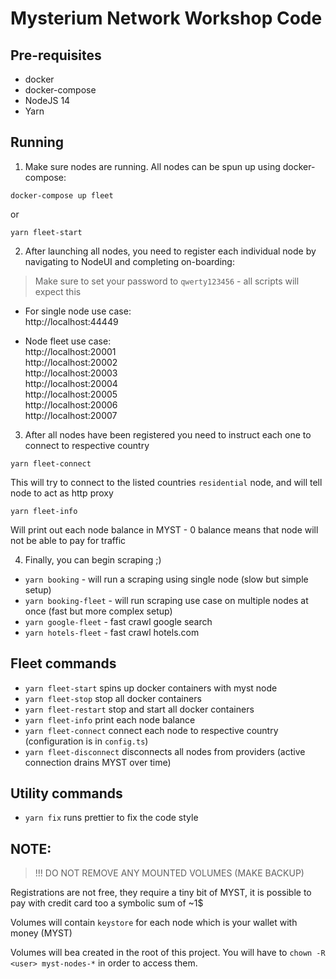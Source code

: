 # Mysterium Network Workshop Code

## Pre-requisites

- docker
- docker-compose
- NodeJS 14
- Yarn

## Running

1) Make sure nodes are running. All nodes can be spun up using docker-compose:
```shell
docker-compose up fleet
```
or
```shell
yarn fleet-start
```

2) After launching all nodes, you need to register each individual node by navigating to NodeUI and completing on-boarding:  
> Make sure to set your password to `qwerty123456` - all scripts will expect this

- For single node use case:  
http://localhost:44449  
  
- Node fleet use case:  
http://localhost:20001  
http://localhost:20002  
http://localhost:20003  
http://localhost:20004  
http://localhost:20005  
http://localhost:20006  
http://localhost:20007  

3) After all nodes have been registered you need to instruct each one to connect to respective country

```shell
yarn fleet-connect
```

This will try to connect to the listed countries `residential` node, and will tell node to act as http proxy

```shell
yarn fleet-info
```

Will print out each node balance in MYST - 0 balance means that node will not be able to pay for traffic

4) Finally, you can begin scraping ;)

- `yarn booking` - will run a scraping using single node (slow but simple setup)
- `yarn booking-fleet` - will run scraping use case on multiple nodes at once (fast but more complex setup)
- `yarn google-fleet` - fast crawl google search
- `yarn hotels-fleet` - fast crawl hotels.com

## Fleet commands

- `yarn fleet-start` spins up docker containers with myst node
- `yarn fleet-stop` stop all docker containers
- `yarn fleet-restart` stop and start all docker containers
- `yarn fleet-info` print each node balance
- `yarn fleet-connect` connect each node to respective country (configuration is in `config.ts`)
- `yarn fleet-disconnect` disconnects all nodes from providers (active connection drains MYST over time)

## Utility commands

- `yarn fix` runs prettier to fix the code style

## NOTE:

> !!! DO NOT REMOVE ANY MOUNTED VOLUMES (MAKE BACKUP)
> 
Registrations are not free, they require a tiny bit of MYST, it is possible to pay with credit card too a symbolic sum of ~1$  

Volumes will contain `keystore` for each node which is your wallet with money (MYST)      

Volumes will bea created in the root of this project. You will have to `chown -R <user> myst-nodes-*` in order to access them.



